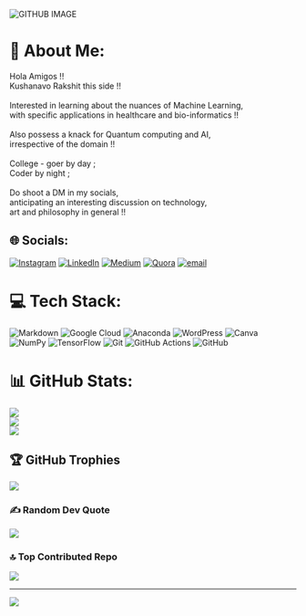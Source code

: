 ![GITHUB IMAGE](https://github.com/user-attachments/assets/50682ef9-1855-4592-9215-d9bea50939cd)

# 💫 About Me:
Hola Amigos !!<br>Kushanavo Rakshit this side !!<br><br>Interested in learning about the nuances of Machine Learning,<br>with specific applications in healthcare and bio-informatics !!<br><br>Also possess a knack for Quantum computing and AI,<br>irrespective of the domain !!<br><br>College - goer by day ;<br>Coder by night ;<br><br>Do shoot a DM in my socials,<br>anticipating an interesting discussion on technology,<br>art and philosophy in general !!


## 🌐 Socials:
[![Instagram](https://img.shields.io/badge/Instagram-%23E4405F.svg?logo=Instagram&logoColor=white)](https://www.instagram.com/_.kushanavo._/) [![LinkedIn](https://img.shields.io/badge/LinkedIn-%230077B5.svg?logo=linkedin&logoColor=white)](https://www.linkedin.com/in/kushanavo-rakshit/) [![Medium](https://img.shields.io/badge/Medium-12100E?logo=medium&logoColor=white)](https://medium.com/@bumba201921) [![Quora](https://img.shields.io/badge/Quora-%23B92B27.svg?logo=Quora&logoColor=white)](https://www.quora.com/profile/Kushanavo-Rakshit) [![email](https://img.shields.io/badge/Email-D14836?logo=gmail&logoColor=white)](emailto:bumba201921@gmail.com) 

# 💻 Tech Stack:
![Markdown](https://img.shields.io/badge/markdown-%23000000.svg?style=flat&logo=markdown&logoColor=white) ![Google Cloud](https://img.shields.io/badge/GoogleCloud-%234285F4.svg?style=flat&logo=google-cloud&logoColor=white) ![Anaconda](https://img.shields.io/badge/Anaconda-%2344A833.svg?style=flat&logo=anaconda&logoColor=white) ![WordPress](https://img.shields.io/badge/WordPress-%23117AC9.svg?style=flat&logo=WordPress&logoColor=white) ![Canva](https://img.shields.io/badge/Canva-%2300C4CC.svg?style=flat&logo=Canva&logoColor=white) ![NumPy](https://img.shields.io/badge/numpy-%23013243.svg?style=flat&logo=numpy&logoColor=white) ![TensorFlow](https://img.shields.io/badge/TensorFlow-%23FF6F00.svg?style=flat&logo=TensorFlow&logoColor=white) ![Git](https://img.shields.io/badge/git-%23F05033.svg?style=flat&logo=git&logoColor=white) ![GitHub Actions](https://img.shields.io/badge/github%20actions-%232671E5.svg?style=flat&logo=githubactions&logoColor=white) ![GitHub](https://img.shields.io/badge/github-%23121011.svg?style=flat&logo=github&logoColor=white)
# 📊 GitHub Stats:
![](https://github-readme-stats.vercel.app/api?username=KushanavoRakshit&theme=radical&hide_border=false&include_all_commits=false&count_private=false)<br/>
![](https://nirzak-streak-stats.vercel.app/?user=KushanavoRakshit&theme=radical&hide_border=false)<br/>
![](https://github-readme-stats.vercel.app/api/top-langs/?username=KushanavoRakshit&theme=radical&hide_border=false&include_all_commits=false&count_private=false&layout=compact)

## 🏆 GitHub Trophies
![](https://github-profile-trophy.vercel.app/?username=KushanavoRakshit&theme=radical&no-frame=false&no-bg=true&margin-w=4)

### ✍️ Random Dev Quote
![](https://quotes-github-readme.vercel.app/api?type=horizontal&theme=radical)

### 🔝 Top Contributed Repo
![](https://github-contributor-stats.vercel.app/api?username=KushanavoRakshit&limit=5&theme=radical&combine_all_yearly_contributions=true)

---
[![](https://visitcount.itsvg.in/api?id=KushanavoRakshit&icon=0&color=0)](https://visitcount.itsvg.in)

<!-- Proudly created with GPRM ( https://gprm.itsvg.in ) -->

